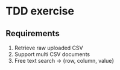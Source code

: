 # TDD exercise 

## Requirements 
1. Retrieve raw uploaded CSV
2. Support multi CSV documents
3. Free text search -> {row, column, value}